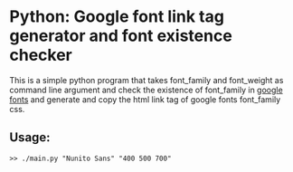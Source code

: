 # Python: Google font link tag generator and font existence checker

This is a simple python program that takes font_family and font_weight as command line argument and check the existence of font_family in [google fonts]('https://fonts.google.com') and generate and copy the html link tag of google fonts font_family css.

## Usage:

```shell
>> ./main.py "Nunito Sans" "400 500 700"
```
